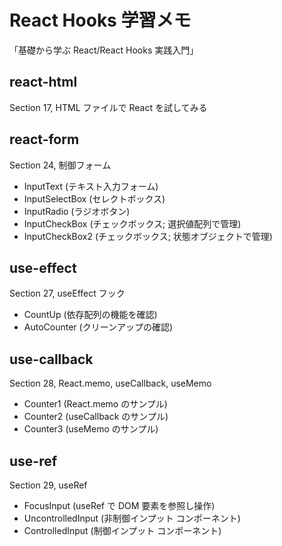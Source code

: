 # React Hooks 学習メモ
「基礎から学ぶ React/React Hooks 実践入門」

## react-html
Section 17, HTML ファイルで React を試してみる

## react-form
Section 24, 制御フォーム
- InputText (テキスト入力フォーム)
- InputSelectBox (セレクトボックス)
- InputRadio (ラジオボタン)
- InputCheckBox (チェックボックス; 選択値配列で管理)
- InputCheckBox2 (チェックボックス; 状態オブジェクトで管理)

## use-effect
Section 27, useEffect フック
- CountUp (依存配列の機能を確認)
- AutoCounter (クリーンアップの確認)

## use-callback
Section 28, React.memo, useCallback, useMemo
- Counter1 (React.memo のサンプル)
- Counter2 (useCallback のサンプル)
- Counter3 (useMemo のサンプル)

## use-ref
Section 29, useRef
- FocusInput (useRef で DOM 要素を参照し操作)
- UncontrolledInput (非制御インプット コンポーネント)
- ControlledInput (制御インプット コンポーネント)
